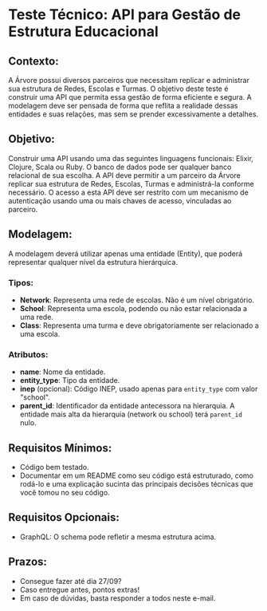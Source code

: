 # Teste Técnico: API para Gestão de Estrutura Educacional

## Contexto:

A Árvore possui diversos parceiros que necessitam replicar e administrar sua estrutura de Redes, Escolas e Turmas. O objetivo deste teste é construir uma API que permita essa gestão de forma eficiente e segura. A modelagem deve ser pensada de forma que reflita a realidade dessas entidades e suas relações, mas sem se prender excessivamente a detalhes.

## Objetivo:

Construir uma API usando uma das seguintes linguagens funcionais: Elixir, Clojure, Scala ou Ruby. O banco de dados pode ser qualquer banco relacional de sua escolha. A API deve permitir a um parceiro da Árvore replicar sua estrutura de Redes, Escolas, Turmas e administrá-la conforme necessário. O acesso a esta API deve ser restrito com um mecanismo de autenticação usando uma ou mais chaves de acesso, vinculadas ao parceiro.

## Modelagem:

A modelagem deverá utilizar apenas uma entidade (Entity), que poderá representar qualquer nível da estrutura hierárquica.

### Tipos:

- **Network**: Representa uma rede de escolas. Não é um nível obrigatório.
- **School**: Representa uma escola, podendo ou não estar relacionada a uma rede.
- **Class**: Representa uma turma e deve obrigatoriamente ser relacionado a uma escola.

### Atributos:

- **name**: Nome da entidade.
- **entity_type**: Tipo da entidade.
- **inep** (opcional): Código INEP, usado apenas para `entity_type` com valor "school".
- **parent_id**: Identificador da entidade antecessora na hierarquia. A entidade mais alta da hierarquia (network ou school) terá `parent_id` nulo.

## Requisitos Mínimos:

- Código bem testado.
- Documentar em um README como seu código está estruturado, como rodá-lo e uma explicação sucinta das principais decisões técnicas que você tomou no seu código.

## Requisitos Opcionais:

- GraphQL: O schema pode refletir a mesma estrutura acima.

## Prazos:

- Consegue fazer até dia 27/09?
- Caso entregue antes, pontos extras!
- Em caso de dúvidas, basta responder a todos neste e-mail.

